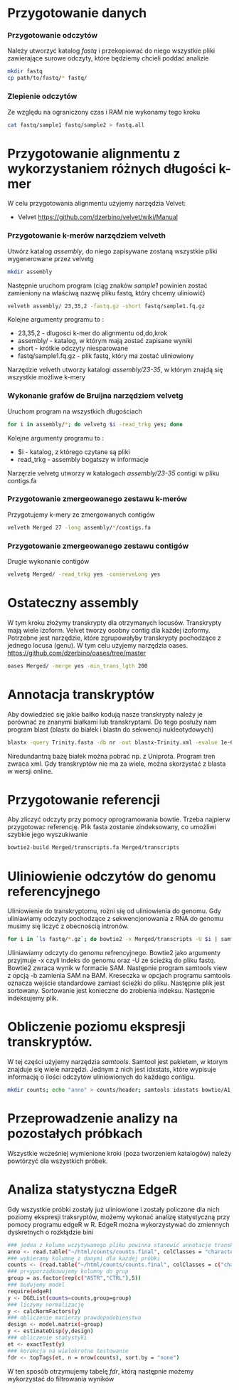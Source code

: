 # Przygotowanie danych
### Przygotowanie odczytów
Należy utworzyć katalog *fastq* i przekopiować do niego wszystkie pliki zawierające surowe odczyty, które będziemy chcieli poddać analizie
```sh
mkdir fastq
cp path/to/fastq/* fastq/
```

### Zlepienie odczytów
Ze względu na ograniczony czas i RAM nie wykonamy tego kroku
```sh
cat fastq/sample1 fastq/sample2 > fastq.all
```

# Przygotowanie alignmentu z wykorzystaniem różnych długości k-mer
W celu przygotowania alignmentu użyjemy narzędzia Velvet:
* Velvet https://github.com/dzerbino/velvet/wiki/Manual


### Przygotowanie k-merów narzędziem velveth
Utwórz katalog *assembly*, do niego zapisywane zostaną wszystkie pliki wygenerowane przez velvetg
```sh
mkdir assembly
```
Następnie uruchom program (ciąg znaków *sample1* powinien zostać zamieniony na właściwą nazwę pliku fastq, który chcemy uliniowić)
```sh
velveth assembly/ 23,35,2 -fastq.gz -short fastq/sample1.fq.gz
```
Kolejne argumenty programu to :

* 23,35,2 - dlugosci k-mer do alignmentu od,do,krok
* assembly/ - katalog, w którym mają zostać zapisane wyniki
* short - krótkie odczyty niesparowane
* fastq/sample1.fq.gz - plik fastq, który ma zostać uliniowiony

Narzędzie velveth utworzy katalogi *assembly/23-35*, w którym znajdą się wszystkie możliwe k-mery

### Wykonanie grafów de Bruijna narzędziem velvetg
Uruchom program na wszystkich długościach
```sh
for i in assembly/*; do velvetg $i -read_trkg yes; done
```
Kolejne argumenty programu to :

* $i - katalog, z którego czytane są pliki
* read_trkg - assembly bogatszy w informacje

Narzęrzie velvetg utworzy w katalogach *assembly/23-35* contigi w pliku contigs.fa

### Przygotowanie zmergeowanego zestawu k-merów
Przygotujemy k-mery ze zmergowanych contigów 
```sh
velveth Merged 27 -long assembly/*/contigs.fa
```

### Przygotowanie zmergeowanego zestawu contigów
Drugie wykonanie contigów 
```sh
velvetg Merged/ -read_trkg yes -conserveLong yes
```

# Ostateczny assembly
W tym kroku złożymy transkrypty dla otrzymanych locusów. Transkrypty mają wiele izoform. Velvet tworzy osobny contig dla każdej izoformy. Potrzebne jest narzędzie, które zgrupowałyby transkrypty pochodzące z jednego locusa (genu). W tym celu użyjemy narzędzia oases. https://github.com/dzerbino/oases/tree/master
```sh
oases Merged/ -merge yes -min_trans_lgth 200
```

# Annotacja transkryptów
Aby dowiedzieć się jakie baiłko kodują nasze transkrypty należy je porównać ze znanymi białkami lub transkryptami. Do tego posłuży nam program blast (blastx do białek i blastn do sekwencji nukleotydowych)
```sh
blastx -query Trinity.fasta -db nr -out blastx-Trinity.xml -evalue 1e-6 -num_threads 24 -max_target_seqs 1 -outfmt 
```

Niredundantną bazę białek można pobrać np. z Uniprota. Program tren zwraca xml. Gdy transkryptów nie ma za wiele, można skorzystać z blasta w wersji online.

# Przygotowanie referencji
Aby zliczyć odczyty przy pomocy oprogramowania bowtie. Trzeba najpierw przygotowac referencję. Plik fasta zostanie zindeksowany, co umożliwi szybkie jego wyszukiwanie
```sh
bowtie2-build Merged/transcripts.fa Merged/transcripts
```

# Uliniowienie odczytów do genomu referencyjnego
Uliniowienie do transkryptomu, rożni się od uliniowienia do genomu. Gdy uliniawiamy odczyty pochodzące z sekwencjonowania z RNA do genomu musimy się liczyć z obecnością intronów.

```sh
for i in `ls fastq/*.gz`; do bowtie2 -x Merged/transcripts -U $i | samtools view -bS - | samtools sort - > $i.bam; samtools index $i.bam; done; mkdir bowtie; mv fastq/*.bam* bowtie/
```
Uliniawiamy odczyty do genomu refrencyjnego. Bowtie2 jako argumenty przyjmuje -x czyli indeks do genomu oraz -U ze ścieżką do pliku fastq. Bowtie2 zwraca wynik w formacie SAM. Następnie program samtools view z opcją -b zamienia SAM na BAM. Kreseczka w opcjach programu samtools oznacza wejście standardowe zamiast ścieżki do pliku. Następnie plik jest sortowany. Sortowanie jest konieczne do zrobienia indeksu. Następnie indeksujemy plik.


# Obliczenie poziomu ekspresji transkryptów.
W tej części użyjemy narzędzia *samtools*. Samtool jest pakietem, w ktorym znajduje się wiele narzędzi. Jednym z nich jest idxstats, które wypisuje informację o ilości odczytów uliniowionych do każdego contigu. 
```sh
mkdir counts; echo "anno" > counts/header; samtools idxstats bowtie/A1_CTRL_trimmed.fq.gz.bam | cut -f1 > counts/counts; for i in `ls bowtie/*.bam`; do echo $i >> counts/header; samtools idxstats $i | cut -f3 | paste counts/counts - > counts.tmp; mv counts.tmp counts/counts; done; cat counts/counts | grep -v "*" > counts/counts.final
```

# Przeprowadzenie analizy na pozostałych próbkach
Wszystkie wcześniej wymienione kroki (poza tworzeniem katalogów) należy powtórzyć dla wszystkich próbek.

# Analiza statystyczna EdgeR
Gdy wszystkie próbki zostały już uliniowione i zostały policzone dla nich poziomy ekspresji traksryptów, możemy wykonać analizę statystyczną przy pomocy programu edgeR w R. EdgeR można wykorzystywać do zmiennych dyskretnych o rozkłądzie bini

```sh
### jedna z kolumn wczytywanego pliku powinna stanowić annotacje transkryptów
anno <- read.table("~/html/counts/counts.final", colClasses = "character")[,1]
### wybieramy kolumnę z danymi dla każdej próbki
counts <- (read.table("~/html/counts/counts.final", colClasses = c("character",rep("numeric",10)))[,2:11])
### pr<yporządkowujemy kolumny do grup
group = as.factor(rep(c("ASTR","CTRL"),5))
### budujemy model
require(edgeR)
y <- DGEList(counts=counts,group=group)
### liczymy normalizację
y <- calcNormFactors(y)
### obliczenie macierzy prawdopodobienstwa
design <- model.matrix(~group)
y <- estimateDisp(y,design)
### obliczenie statystyki
et <- exactTest(y)
### korekcja na wielokrotne testowanie
fdr <- topTags(et, n = nrow(counts), sort.by = "none")
```
W ten sposób otrzymujemy tabelę *fdr*, którą następnie możemy wykorzystać do filtrowania wyników
